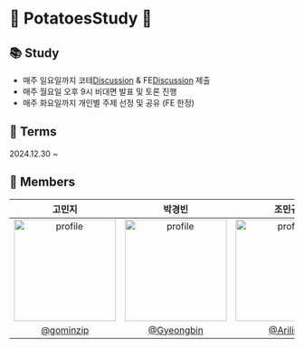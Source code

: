 # 🥔 PotatoesStudy 🥔
## 📚 Study
- 매주 일요일까지 코테[Discussion](https://github.com/PotatoesStudy/Coding-hub/discussions) & FE[Discussion](https://github.com/PotatoesStudy/FE-hub/discussions) 제출
- 매주 월요일 오후 9시 비대면 발표 및 토론 진행
- 매주 화요일까지 개인별 주제 선정 및 공유 (FE 한정)

## 📅 Terms
2024.12.30 ~ 

## 🍟 Members 
| 고민지 | 박경빈 | 조민규 | 한윤호 | 홍창현 | 
| :---: | :----: | :---: | :---: | :---: |
| <img src="https://avatars.githubusercontent.com/gominzip" alt="profile" width="180" height="180"> | <img src="https://avatars.githubusercontent.com/Gyeongbin" alt="profile" width="180" height="180"> |  <img src="https://avatars.githubusercontent.com/Ariling" alt="profile" width="180" height="180">  | <img src="https://avatars.githubusercontent.com/hnnynh" alt="profile" width="180" height="180"> | <img src="https://avatars.githubusercontent.com/spearStr" alt="profile" width="180" height="180"> |
| [@gominzip](https://github.com/gominzip) | [@Gyeongbin](https://github.com/Gyeongbin) | [@Ariling](https://github.com/Ariling) | [@hnnynh](https://github.com/hnnynh) | [@spearStr](https://github.com/spearStr) |

<!--

**Here are some ideas to get you started:**

🙋‍♀️ A short introduction - what is your organization all about?
🌈 Contribution guidelines - how can the community get involved?
👩‍💻 Useful resources - where can the community find your docs? Is there anything else the community should know?
🍿 Fun facts - what does your team eat for breakfast?
🧙 Remember, you can do mighty things with the power of [Markdown](https://docs.github.com/github/writing-on-github/getting-started-with-writing-and-formatting-on-github/basic-writing-and-formatting-syntax)
-->
